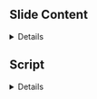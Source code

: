 ## Slide Content

<details>

For the closing slides and mitigation recommendations of your BootCon presentation, you will want to focus on summarizing the key points addressed throughout the presentation, offering practical advice on how to apply these mitigations, and pointing towards areas for further research and exploration. This ensures a comprehensive wrap-up that not only reinforces the content delivered but also motivates and guides further learning and application. Here’s a proposed structure for the closing and mitigation slides, incorporating a casual tone and a touch of humor:

### Closing Slide Structure and Content

#### Slide 1: Recap of Key Points
- **Title:** Key Takeaways
- **Bullets:**
  - Recap the main vulnerabilities discovered by Nikto and addressed in the presentation.
  - Emphasize the importance of securing web applications against common vulnerabilities like XSS, SQL Injection, and Command Injection.
- **Image Description:** A graphical summary diagram showing arrows from vulnerabilities to their solutions, like a connect-the-dots puzzle that’s already been solved.

#### Slide 2: Mitigation Strategies and Best Practices
- **Title:** Locking Down Our Digital Fort
- **Bullets:**
  - Implement security headers to protect against XSS, clickjacking, and other exploits.
  - Regular updates and patch management to keep security measures current.
  - Emphasize the principle of least privilege across systems and networks.
- **Image Description:** An image of a fortified castle with digital enhancements like a firewall moat and encrypted drawbridge.

#### Slide 3: Areas We Didn't Cover
- **Title:** The Tip of the Iceberg
- **Bullets:**
  - Acknowledge the vast array of potential vulnerabilities not covered in the presentation.
  - Encourage attendees to explore further into areas like API security, cloud vulnerabilities, and advanced persistent threats (APT).
  - Suggest resources for deeper dives into cybersecurity research.
- **Image Description:** An iceberg graphic, with visible tips labeled with topics covered and submerged parts labeled with topics for further research.
- **Joke:** “Think of this presentation as your cybersecurity appetizer; main course and dessert are still waiting in the vast ocean of knowledge out there!”

#### Slide 4: Call to Action and Further Learning
- **Title:** Keeping the Ball Rolling
- **Bullets:**
  - Encourage continuous learning and vigilance in the cybersecurity field.
  - Provide links to online courses, webinars, and community forums.
  - Invite feedback on the presentation and suggestions for future topics.
- **Image Description:** A dynamic image of a rolling globe with different cybersecurity icons popping up around it.
- **Joke:** “Don’t let your skills go stale—cybersecurity is a race where you need to keep running just to stay in place!”

#### Slide 5: Q&A and Thank You
- **Title:** Questions & Thanks!
- **Bullets:**
  - Open the floor for any questions from the audience.
  - Thank attendees for their attention and participation.
  - Offer personal contact information for follow-up discussions.
- **Image Description:** A friendly Q&A session with a cartoon depiction of a speaker fielding questions from a diverse audience.
- **Joke:** “Let’s dive into your burning questions—and no, we can’t hack your ex’s Facebook on the spot!”

This structure ensures that you conclude the presentation effectively by summarizing key points, directing further action, and engaging with the audience to foster a community of learning and practice.
  
</details>

## Script

<details>

Here's the revised script with indicated breakpoints using emojis to signify a pause, change in tone, or emphasis on keywords to enhance delivery and ensure the intended meaning and feeling are conveyed effectively during the presentation.

---

**Problem Statement & Goal**

🎤 "Ladies and gentlemen, imagine our digital world as a vast ocean—beautiful but filled with hidden dangers. Today, we're about to embark on an educational voyage, navigating through the treacherous waters of cybersecurity vulnerabilities. 🚢

🌐 **Problem Statement:** The seas are rough! Our ships—our web applications—are constantly under threat from pirates... ahem, I mean hackers! Whether it’s someone trying to sneak malware onto your ship or trying to steal your treasure chest of data, the threats are real and ever-present. 

🎯 **Goal:** So, what’s our plan? We’re going to harness the power of an incredible tool—**Nikto**—our trusty cyber compass. Our mission? To not just identify the leaks and cracks in our ship's hull but to fix them! We'll enhance our understanding of these vulnerabilities, learn to patch them up, and ensure our ship is not just floating but sailing splendidly towards a safer horizon. 

🔍 Using Nikto, we’ll scan our applications to uncover any vulnerabilities—think of it as checking for holes in our ship. Then, we’ll steer towards mastering mitigation techniques. This isn't just about patching up holes; it's about reinforcing our ship, making it robust and resilient against those pesky pirate attacks. 

🚀 And remember, in the vast ocean of cybersecurity, every patch you apply, every scan you run, makes the digital seas a bit safer for everyone. So, let’s set sail, keep our tools sharp, and our eyes on the horizon. Who's ready to dive into the deep with me and turn these threats into tales of triumph?"

**Slide 1: Key Takeaways**
"Alright everyone, as we wrap up today's journey through the labyrinth of cybersecurity with Nikto, let’s quickly recap what we've learned. 🌟 We've navigated through the treacherous waters of XSS, dived deep into the abyss of SQL injections, and scaled the walls of command injections. It's like we've been digital ghostbusters, identifying and trapping threats that haunt our applications. 🌟 Remember, the tools and strategies we discussed are your proton packs in this ghost-filled digital world. Ensuring your web applications are secure isn't just a one-time deal—it's a continuous process of improvement and vigilance."

**Slide 2: Mitigation Strategies and Best Practices**
"Securing our digital assets is akin to fortifying a castle in medieval times, but instead of moats and drawbridges, we use security headers and principles like least privilege. 🌟 Make sure to install those digital battlements, such as X-Frame-Options and X-Content-Type-Options, to keep the marauders at bay. Keep everything updated, from your CMS to your grandma’s cookie recipes—outdated software is like leaving your castle gate open! 🌟 And always operate on a need-to-know basis; the fewer privileges your applications and services have, the less chaos a breached gate can cause."

**Slide 3: Areas We Didn't Cover**
"We've only scratched the surface today. There’s a whole iceberg out there of topics we haven't covered, from API security to cloud vulnerabilities. 🌟 Each of you is like an explorer setting out on the vast ocean of cybersecurity. I encourage you to dive deeper—there are treasures and dangers lurking beneath those waves. 🌟 And remember, just because we didn't cover it today doesn't mean it's not important. Curiosity didn’t kill the hacker; it made them stronger! 🌟 So, grab your digital diving gear and explore!"

**Slide 4: Call to Action and Further Learning**
"Now, don’t just stand there with all this knowledge—use it! The field of cybersecurity is as dynamic as it is vital. 🌟 Join online forums, enroll in courses, attend webinars. Keep that brain of yours as busy as a server at peak time. 🌟 And don’t be strangers! Reach out with feedback, questions, or even tell me about your own cybersecurity adventures. The journey is continuous, and every step you take builds a safer digital world for us all."

**Slide 5: Q&A and Thank You**
"And now, the floor is yours! I’m eager to hear your thoughts, answer your questions, and maybe debunk a myth or two. 🌟 And before we all scatter back to our digital realms, thank you. Thank you for joining me in this exploration of securing our digital frontiers. 🌟 Remember, in cybersecurity, the only bad question is the one that remains unasked—unless it's about hacking your ex’s Facebook; let’s keep it ethical and legal, folks!"

---

This version of the script uses pauses and changes in tone, marked by emojis, to highlight the importance of certain statements and to engage the audience more effectively.
  
</details>
